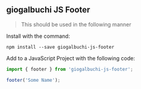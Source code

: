 ## giogalbuchi JS Footer

>This should be used in the following manner

Install with the command:

```
npm install --save giogalbuchi-js-footer
```

Add to a JavaScript Project with the following code:

```javascript
import { footer } from 'giogalbuchi-js-footer';

footer('Some Name');
```